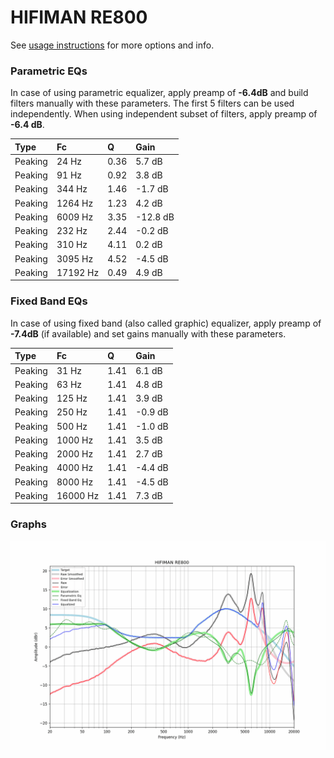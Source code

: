 # HIFIMAN RE800
See [usage instructions](https://github.com/jaakkopasanen/AutoEq#usage) for more options and info.

### Parametric EQs
In case of using parametric equalizer, apply preamp of **-6.4dB** and build filters manually
with these parameters. The first 5 filters can be used independently.
When using independent subset of filters, apply preamp of **-6.4 dB**.

| Type    | Fc       |    Q | Gain     |
|:--------|:---------|:-----|:---------|
| Peaking | 24 Hz    | 0.36 | 5.7 dB   |
| Peaking | 91 Hz    | 0.92 | 3.8 dB   |
| Peaking | 344 Hz   | 1.46 | -1.7 dB  |
| Peaking | 1264 Hz  | 1.23 | 4.2 dB   |
| Peaking | 6009 Hz  | 3.35 | -12.8 dB |
| Peaking | 232 Hz   | 2.44 | -0.2 dB  |
| Peaking | 310 Hz   | 4.11 | 0.2 dB   |
| Peaking | 3095 Hz  | 4.52 | -4.5 dB  |
| Peaking | 17192 Hz | 0.49 | 4.9 dB   |

### Fixed Band EQs
In case of using fixed band (also called graphic) equalizer, apply preamp of **-7.4dB**
(if available) and set gains manually with these parameters.

| Type    | Fc       |    Q | Gain    |
|:--------|:---------|:-----|:--------|
| Peaking | 31 Hz    | 1.41 | 6.1 dB  |
| Peaking | 63 Hz    | 1.41 | 4.8 dB  |
| Peaking | 125 Hz   | 1.41 | 3.9 dB  |
| Peaking | 250 Hz   | 1.41 | -0.9 dB |
| Peaking | 500 Hz   | 1.41 | -1.0 dB |
| Peaking | 1000 Hz  | 1.41 | 3.5 dB  |
| Peaking | 2000 Hz  | 1.41 | 2.7 dB  |
| Peaking | 4000 Hz  | 1.41 | -4.4 dB |
| Peaking | 8000 Hz  | 1.41 | -4.5 dB |
| Peaking | 16000 Hz | 1.41 | 7.3 dB  |

### Graphs
![](./HIFIMAN%20RE800.png)